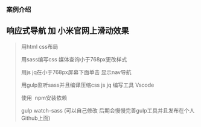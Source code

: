 ### 案例介绍
## 响应式导航 加 小米官网上滑动效果 
>用html css布局
>
>用sass编写css
>媒体查询小于768px更改样式
>
>用js jq在小于768px屏幕下面单击 显示nav导航
>
>用gulp监听sass并且编译压缩css js jq
>编写工具 Vscode
>
>使用  npm安装依赖
>
>gulp watch-sass (可以自己修改 后期会慢慢完善gulp工具并且发布在个人Github上面)
